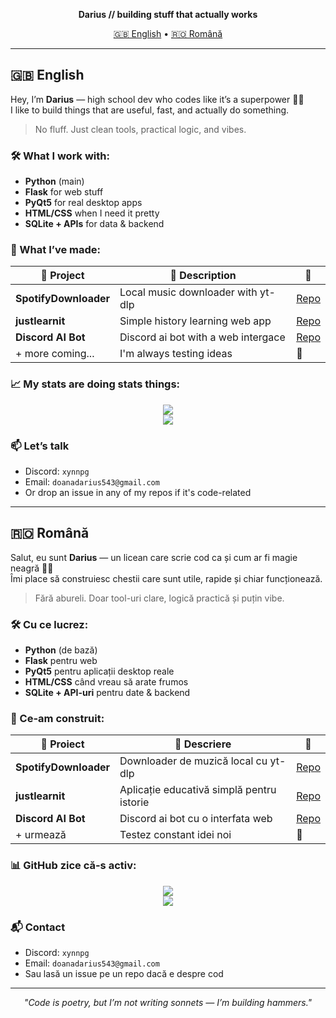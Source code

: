
<p align="center">
  <b>Darius // building stuff that actually works</b>  
</p>

<p align="center">
  <a href="#english">🇬🇧 English</a> • 
  <a href="#română">🇷🇴 Română</a>
</p>

---

## 🇬🇧 English

Hey, I’m **Darius** — high school dev who codes like it’s a superpower 🧙‍♂️  
I like to build things that are useful, fast, and actually do something.

> No fluff. Just clean tools, practical logic, and vibes.

### 🛠 What I work with:
- **Python** (main)  
- **Flask** for web stuff  
- **PyQt5** for real desktop apps  
- **HTML/CSS** when I need it pretty  
- **SQLite + APIs** for data & backend

### 🧪 What I’ve made:
| 🚀 Project | 🔎 Description | 🔗 |
|-----------|----------------|----|
| **SpotifyDownloader** | Local music downloader with yt-dlp | [Repo](https://github.com/xynnpg/SpotifyDownloader) |
| **justlearnit** | Simple history learning web app | [Repo](https://github.com/xynnpg/JustLearnIt) |
| **Discord AI Bot** | Discord ai bot with a web intergace | [Repo](https://github.com/xynnpg/DiscordAI) |
| + more coming... | I'm always testing ideas | 👀 |

### 📈 My stats are doing stats things:
<p align="center">
  <img src="https://github-readme-stats.vercel.app/api?username=xynnpg&show_icons=true&theme=tokyonight" />
  <br>
  <img src="https://github-readme-stats.vercel.app/api/top-langs/?username=xynnpg&layout=compact&theme=tokyonight" />
</p>

### 📫 Let’s talk
- Discord: `xynnpg`  
- Email: `doanadarius543@gmail.com`  
- Or drop an issue in any of my repos if it's code-related

---

## 🇷🇴 Română

Salut, eu sunt **Darius** — un licean care scrie cod ca și cum ar fi magie neagră 🧙‍♂️  
Îmi place să construiesc chestii care sunt utile, rapide și chiar funcționează.

> Fără abureli. Doar tool-uri clare, logică practică și puțin vibe.

### 🛠 Cu ce lucrez:
- **Python** (de bază)  
- **Flask** pentru web  
- **PyQt5** pentru aplicații desktop reale  
- **HTML/CSS** când vreau să arate frumos  
- **SQLite + API-uri** pentru date & backend

### 🧪 Ce-am construit:
| 🚀 Proiect | 🔎 Descriere | 🔗 |
|-----------|-------------|----|
| **SpotifyDownloader** | Downloader de muzică local cu yt-dlp | [Repo](https://github.com/xynnpg/SpotifyDownloader) |
| **justlearnit** | Aplicație educativă simplă pentru istorie | [Repo](https://github.com/xynnpg/JustLearnIT) |
| **Discord AI Bot** | Discord ai bot cu o interfata web | [Repo](https://github.com/xynnpg/DiscordAI) |
| + urmează | Testez constant idei noi | 👀 |

### 📊 GitHub zice că-s activ:
<p align="center">
  <img src="https://github-readme-stats.vercel.app/api?username=xynnpg&show_icons=true&theme=tokyonight" />
  <br>
  <img src="https://github-readme-stats.vercel.app/api/top-langs/?username=xynnpg&layout=compact&theme=tokyonight" />
</p>

### 📬 Contact
- Discord: `xynnpg`  
- Email: `doanadarius543@gmail.com`   
- Sau lasă un issue pe un repo dacă e despre cod

---

<p align="center">
  <i>"Code is poetry, but I’m not writing sonnets — I’m building hammers."</i>  
</p>
